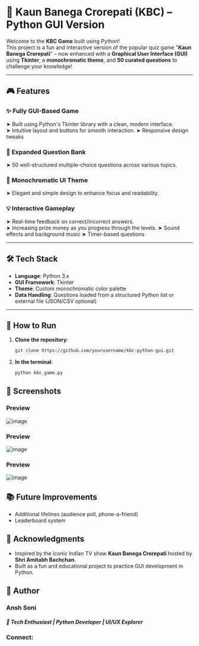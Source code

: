 # 🧠 Kaun Banega Crorepati (KBC) – Python GUI Version

Welcome to the **KBC Game** built using Python!  
This project is a fun and interactive version of the popular quiz game "**Kaun Banega Crorepati**" – now enhanced with a **Graphical User Interface (GUI)** using **Tkinter**, a **monochromatic theme**, and **50 curated questions** to challenge your knowledge!

---

## 🎮 Features

### ✨ **Fully GUI-Based Game**  
➤ Built using Python's Tkinter library with a clean, modern interface.  
➤ Intuitive layout and buttons for smooth interaction.
➤ Responsive design tweaks

### 🧠 **Expanded Question Bank**  
➤ 50 well-structured multiple-choice questions across various topics.

### 🎨 **Monochromatic UI Theme**  
➤ Elegant and simple design to enhance focus and readability.

### 💡 **Interactive Gameplay**  
➤ Real-time feedback on correct/incorrect answers.  
➤ Increasing prize money as you progress through the levels.
➤ Sound effects and background music
➤ Timer-based questions

---

## 🛠️ Tech Stack

- **Language**: Python 3.x  
- **GUI Framework**: Tkinter  
- **Theme**: Custom monochromatic color palette  
- **Data Handling**: Questions loaded from a structured Python list or external file (JSON/CSV optional)

---

## 🚀 How to Run

1. **Clone the repository**:
   ```bash
   git clone https://github.com/yourusername/kbc-python-gui.git

2. **In the terminal**:
   ```sh
   python kbc_game.py

## 📸 Screenshots

### Preview
![image](https://github.com/user-attachments/assets/e63d4a37-5c78-43ac-a793-87cea068d9b1)

### Preview
![image](https://github.com/user-attachments/assets/2689d823-c91f-4e74-b925-35ba4f648ddf)

### Preview
![image](https://github.com/user-attachments/assets/ae5ea595-6f8d-4c2a-9086-25e43edf9583)

## 📚 Future Improvements
- Additional lifelines (audience poll, phone-a-friend)
- Leaderboard system

## 🙌 Acknowledgments
- Inspired by the iconic Indian TV show **Kaun Banega Crorepati** hosted by **Shri Amitabh Bachchan**.
- Built as a fun and educational project to practice GUI development in Python.

## 👤 Author
### Ansh Soni
##### 🚀 Tech Enthusiast | Python Developer | UI/UX Explorer
### Connect: []()
